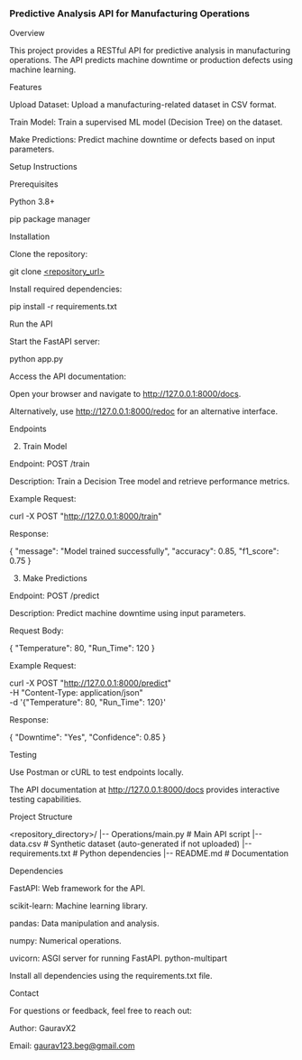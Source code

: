 ### Predictive Analysis API for Manufacturing Operations


Overview

This project provides a RESTful API for predictive analysis in manufacturing operations. The API predicts machine downtime or production defects using machine learning.

Features

Upload Dataset: Upload a manufacturing-related dataset in CSV format.

Train Model: Train a supervised ML model (Decision Tree) on the dataset.

Make Predictions: Predict machine downtime or defects based on input parameters.

Setup Instructions

Prerequisites

Python 3.8+

pip package manager

Installation

Clone the repository:

git clone [<repository_url>](https://github.com/Gauravx2/Model_prediction-using-FastAPI)


Install required dependencies:

pip install -r requirements.txt

Run the API

Start the FastAPI server:

python app.py

Access the API documentation:

Open your browser and navigate to http://127.0.0.1:8000/docs.

Alternatively, use http://127.0.0.1:8000/redoc for an alternative interface.

Endpoints


2. Train Model

Endpoint: POST /train

Description: Train a Decision Tree model and retrieve performance metrics.

Example Request:

curl -X POST "http://127.0.0.1:8000/train"

Response:

{
    "message": "Model trained successfully",
    "accuracy": 0.85,
    "f1_score": 0.75
}

3. Make Predictions

Endpoint: POST /predict

Description: Predict machine downtime using input parameters.

Request Body:

{
    "Temperature": 80,
    "Run_Time": 120
}

Example Request:

curl -X POST "http://127.0.0.1:8000/predict" \
-H "Content-Type: application/json" \
-d '{"Temperature": 80, "Run_Time": 120}'

Response:

{
    "Downtime": "Yes",
    "Confidence": 0.85
}

Testing

Use Postman or cURL to test endpoints locally.

The API documentation at http://127.0.0.1:8000/docs provides interactive testing capabilities.

Project Structure

<repository_directory>/
|-- Operations/main.py             # Main API script
|-- data.csv            # Synthetic dataset (auto-generated if not uploaded)
|-- requirements.txt    # Python dependencies
|-- README.md           # Documentation

Dependencies

FastAPI: Web framework for the API.

scikit-learn: Machine learning library.

pandas: Data manipulation and analysis.

numpy: Numerical operations.

uvicorn: ASGI server for running FastAPI.
python-multipart

Install all dependencies using the requirements.txt file.


Contact

For questions or feedback, feel free to reach out:

Author: GauravX2

Email: gaurav123.beg@gmail.com

